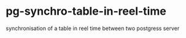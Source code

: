 # pg-synchro-table-in-reel-time
synchronisation  of a table  in reel time between two    postgress server 
